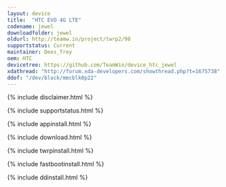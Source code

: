 ```yaml
---
layout: device
title:  "HTC EVO 4G LTE"
codename: jewel
downloadfolder: jewel
oldurl: http://teamw.in/project/twrp2/98
supportstatus: Current
maintainer: Dees_Troy
oem: HTC
devicetree: https://github.com/TeamWin/device_htc_jewel
xdathread: "http://forum.xda-developers.com/showthread.php?t=1675738"
ddof: "/dev/block/mmcblk0p22"
---
```


{% include disclaimer.html %}

{% include supportstatus.html %}

{% include appinstall.html %}

{% include download.html %}

{% include twrpinstall.html %}

{% include fastbootinstall.html %}

{% include ddinstall.html %}

